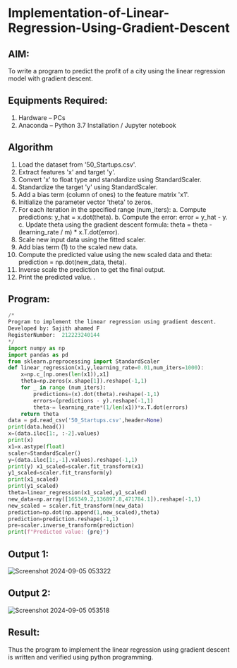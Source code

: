 # Implementation-of-Linear-Regression-Using-Gradient-Descent

## AIM:
To write a program to predict the profit of a city using the linear regression model with gradient descent.

## Equipments Required:
1. Hardware – PCs
2. Anaconda – Python 3.7 Installation / Jupyter notebook

## Algorithm
1. Load the dataset from '50_Startups.csv'.
2. Extract features 'x' and target 'y'.
3. Convert 'x' to float type and standardize using StandardScaler.
4. Standardize the target 'y' using StandardScaler.
5. Add a bias term (column of ones) to the feature matrix 'x1'.
6. Initialize the parameter vector 'theta' to zeros.
7. For each iteration in the specified range (num_iters):
    a. Compute predictions: y_hat = x.dot(theta).
    b. Compute the error: error = y_hat - y.
    c. Update theta using the gradient descent formula: theta = theta - (learning_rate / m) * x.T.dot(error).
8. Scale new input data using the fitted scaler.
9. Add bias term (1) to the scaled new data.
10. Compute the predicted value using the new scaled data and theta: prediction = np.dot(new_data, theta).
11. Inverse scale the prediction to get the final output.
12. Print the predicted value.
.

## Program:
```python
/*
Program to implement the linear regression using gradient descent.
Developed by: Sajith ahamed F
RegisterNumber:  212223240144
*/
import numpy as np
import pandas as pd
from sklearn.preprocessing import StandardScaler
def linear_regression(x1,y,learning_rate=0.01,num_iters=1000):
    x=np.c_[np.ones(len(x1)),x1]
    theta=np.zeros(x.shape[1]).reshape(-1,1)
    for _ in range (num_iters):
        predictions=(x).dot(theta).reshape(-1,1)
        errors=(predictions - y).reshape(-1,1)
        theta-= learning_rate*(1/len(x1))*x.T.dot(errors)
    return theta
data = pd.read_csv('50_Startups.csv',header=None)
print(data.head())
x=(data.iloc[1:, :-2].values)
print(x)
x1=x.astype(float)
scaler=StandardScaler()
y=(data.iloc[1:,-1].values).reshape(-1,1)
print(y) x1_scaled=scaler.fit_transform(x1)
y1_scaled=scaler.fit_transform(y)
print(x1_scaled)
print(y1_scaled)
theta=linear_regression(x1_scaled,y1_scaled)
new_data=np.array([165349.2,136897.8,471784.1]).reshape(-1,1)
new_scaled = scaler.fit_transform(new_data)
prediction=np.dot(np.append(1,new_scaled),theta)
prediction=prediction.reshape(-1,1)
pre=scaler.inverse_transform(prediction)
print(f"Predicted value: {pre}")


```

## Output 1:
![Screenshot 2024-09-05 053322](https://github.com/user-attachments/assets/f66eaddb-6382-475e-9c72-0ed7109b40b5)

## Output 2:
![Screenshot 2024-09-05 053518](https://github.com/user-attachments/assets/dbd235eb-1926-4e27-8c3c-1d28c40df9a8)



## Result:
Thus the program to implement the linear regression using gradient descent is written and verified using python programming.
